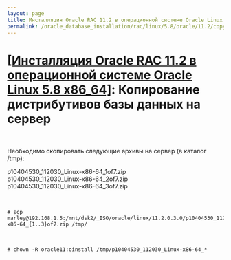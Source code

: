 ```yaml
---
layout: page
title: Инсталляция Oracle RAC 11.2 в операционной системе Oracle Linux 5.8 x86_64
permalink: /oracle_database_installation/rac/linux/5.8/oracle/11.2/copy-oracle-distrib-on-server/
---
```


# <a href="/oracle_database_installation/rac/linux/5.8/oracle/11.2/">[Инсталляция Oracle RAC 11.2 в операционной системе Oracle Linux 5.8 x86_64]</a>: Копирование дистрибутивов базы данных на сервер


<br/>


Необходимо скопировать следующие архивы на сервер (в каталог /tmp):

p10404530_112030_Linux-x86-64_1of7.zip  
p10404530_112030_Linux-x86-64_2of7.zip  
p10404530_112030_Linux-x86-64_3of7.zip  

<br/>

	# scp marley@192.168.1.5:/mnt/dsk2/_ISO/oracle/linux/11.2.0.3.0/p10404530_112030_Linux-x86-64_{1..3}of7.zip /tmp/

<br/>

	# chown -R oracle11:oinstall /tmp/p10404530_112030_Linux-x86-64_*
